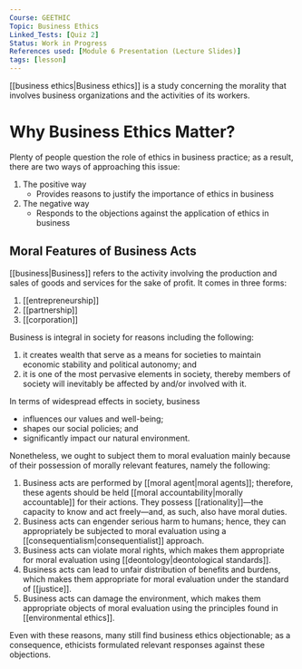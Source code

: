 ```yaml
---
Course: GEETHIC
Topic: Business Ethics
Linked_Tests: [Quiz 2]
Status: Work in Progress
References used: [Module 6 Presentation (Lecture Slides)]
tags: [lesson]
---
```


[[business ethics|Business ethics]] is a study concerning the morality that involves business organizations and the activities of its workers.

# Why Business Ethics Matter?

Plenty of people question the role of ethics in business practice; as a result, there are two ways of approaching this issue:

1. The positive way
	- Provides reasons to justify the importance of ethics in business
2. The negative way
	- Responds to the objections against the application of ethics in business

## Moral Features of Business Acts

[[business|Business]] refers to the activity involving the production and sales of goods and services for the sake of profit. It comes in three forms:

1. [[entrepreneurship]]
2. [[partnership]]
3. [[corporation]]

Business is integral in society for reasons including the following:

1. it creates wealth that serve as a means for societies to maintain economic stability and political autonomy; and
2. it is one of the most pervasive elements in society, thereby members of society will inevitably be affected by and/or involved with it.

In terms of widespread effects in society, business

- influences our values and well-being;
- shapes our social policies; and
- significantly impact our natural environment.

Nonetheless, we ought to subject them to moral evaluation mainly because of their possession of morally relevant features, namely the following:

1. Business acts are performed by [[moral agent|moral agents]]; therefore, these agents should be held [[moral accountability|morally accountable]] for their actions. They possess [[rationality]]—the capacity to know and act freely—and, as such, also have moral duties.
2. Business acts can engender serious harm to humans; hence, they can appropriately be subjected to moral evaluation using a [[consequentialism|consequentialist]] approach.
3. Business acts can violate moral rights, which makes them appropriate for moral evaluation using [[deontology|deontological standards]].
4. Business acts can lead to unfair distribution of benefits and burdens, which makes them appropriate for moral evaluation under the standard of [[justice]].
5. Business acts can damage the environment, which makes them appropriate objects of moral evaluation using the principles found in [[environmental ethics]].

Even with these reasons, many still find business ethics objectionable; as a consequence, ethicists formulated relevant responses against these objections.
